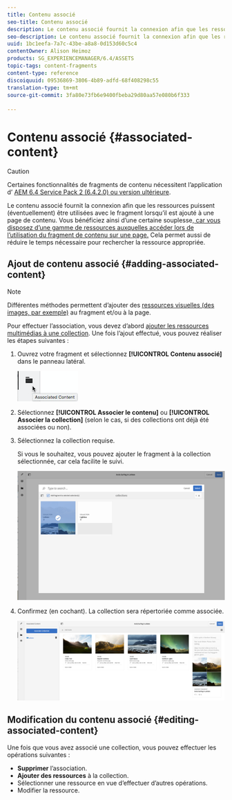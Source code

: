 ```yaml
---
title: Contenu associé
seo-title: Contenu associé
description: Le contenu associé fournit la connexion afin que les ressources puissent (éventuellement) être utilisées avec le fragment lorsqu’il est ajouté à une page de contenu.
seo-description: Le contenu associé fournit la connexion afin que les ressources puissent (éventuellement) être utilisées avec le fragment lorsqu’il est ajouté à une page de contenu.
uuid: 1bc1eefa-7a7c-43be-a8a8-0d153d60c5c4
contentOwner: Alison Heimoz
products: SG_EXPERIENCEMANAGER/6.4/ASSETS
topic-tags: content-fragments
content-type: reference
discoiquuid: 09536869-3806-4b89-adfd-68f408298c55
translation-type: tm+mt
source-git-commit: 3fa80e73fb6e9400fbeba29d80aa57e080b6f333

---
```



# Contenu associé {#associated-content}

>[!CAUTION]
>
>Certaines fonctionnalités de fragments de contenu nécessitent l’application d’ [AEM 6.4 Service Pack 2 (6.4.2.0) ou version ultérieure](/help/release-notes/sp-release-notes.md).

Le contenu associé fournit la connexion afin que les ressources puissent (éventuellement) être utilisées avec le fragment lorsqu’il est ajouté à une page de contenu. Vous bénéficiez ainsi d’une certaine souplesse,[ car vous disposez d’une gamme de ressources auxquelles accéder lors de l’utilisation du fragment de contenu sur une page.](/help/sites-authoring/content-fragments.md#using-associated-content) Cela permet aussi de réduire le temps nécessaire pour rechercher la ressource appropriée.

## Ajout de contenu associé {#adding-associated-content}

>[!NOTE]
>
>Différentes méthodes permettent d’ajouter des [ressources visuelles (des images, par exemple)](content-fragments.md#fragments-with-visual-assets) au fragment et/ou à la page.

Pour effectuer l’association, vous devez d’abord [ajouter les ressources multimédias à une collection](managing-collections-touch-ui.md#adding-assets-to-a-collection). Une fois l’ajout effectué, vous pouvez réaliser les étapes suivantes :

1. Ouvrez votre fragment et sélectionnez **[!UICONTROL Contenu associé]** dans le panneau latéral.

   ![chlimage_1-207](assets/chlimage_1-207.png)

1. Sélectionnez **[!UICONTROL Associer le contenu]** ou **[!UICONTROL Associer la collection]** (selon le cas, si des collections ont déjà été associées ou non).
1. Sélectionnez la collection requise.

   Si vous le souhaitez, vous pouvez ajouter le fragment à la collection sélectionnée, car cela facilite le suivi.

   ![cfm-6420-04](assets/cfm-6420-04.png)

1. Confirmez (en cochant). La collection sera répertoriée comme associée.

   ![cfm-6420-05](assets/cfm-6420-05.png)

## Modification du contenu associé {#editing-associated-content}

Une fois que vous avez associé une collection, vous pouvez effectuer les opérations suivantes :

* **Supprimer** l’association.
* **Ajouter des ressources** à la collection.
* Sélectionner une ressource en vue d’effectuer d’autres opérations.
* Modifier la ressource.


